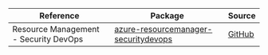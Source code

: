 | Reference | Package | Source |
|---|---|---|
|Resource Management - Security DevOps|[azure-resourcemanager-securitydevops](https://repo1.maven.org/maven2/com/azure/resourcemanager/azure-resourcemanager-securitydevops)|[GitHub](https://github.com/Azure/azure-sdk-for-java/blob/main/sdk/securitydevops/azure-resourcemanager-securitydevops)|
